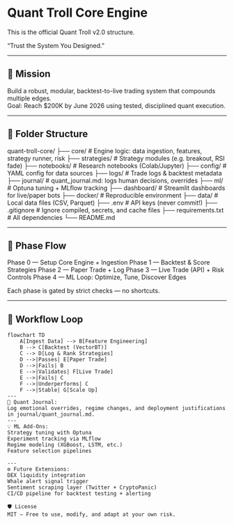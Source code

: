 # Quant Troll Core Engine
This is the official Quant Troll v2.0 structure.

“Trust the System You Designed.”

---

## 🎯 Mission

Build a robust, modular, backtest-to-live trading system that compounds multiple edges.  
Goal: Reach $200K by June 2026 using tested, disciplined quant execution.

---
## 🧱 Folder Structure

quant-troll-core/
├── core/ # Engine logic: data ingestion, features, strategy runner, risk
├── strategies/ # Strategy modules (e.g. breakout, RSI fade)
├── notebooks/ # Research notebooks (Colab/Jupyter)
├── config/ # YAML config for data sources
├── logs/ # Trade logs & backtest metadata
├── journal/ # quant_journal.md: logs human decisions, overrides
├── ml/ # Optuna tuning + MLflow tracking
├── dashboard/ # Streamlit dashboards for live/paper bots
├── docker/ # Reproducible environment
├── data/ # Local data files (CSV, Parquet)
├── .env # API keys (never commit!)
├── .gitignore # Ignore compiled, secrets, and cache files
├── requirements.txt # All dependencies
└── README.md

---
## 🧪 Phase Flow

Phase 0 — Setup Core Engine + Ingestion
Phase 1 — Backtest & Score Strategies
Phase 2 — Paper Trade + Log
Phase 3 — Live Trade (API) + Risk Controls
Phase 4 — ML Loop: Optimize, Tune, Discover Edges

Each phase is gated by strict checks — no shortcuts.

---

## 🔄 Workflow Loop

```mermaid
flowchart TD
    A[Ingest Data] --> B[Feature Engineering]
    B --> C[Backtest (VectorBT)]
    C --> D[Log & Rank Strategies]
    D -->|Passes| E[Paper Trade]
    D -->|Fails| B
    E -->|Validates| F[Live Trade]
    E -->|Fails| C
    F -->|Underperforms| C
    F -->|Stable| G[Scale Up]
---
📓 Quant Journal:
Log emotional overrides, regime changes, and deployment justifications in journal/quant_journal.md.
---
💡 ML Add-Ons:
Strategy tuning with Optuna
Experiment tracking via MLflow
Regime modeling (XGBoost, LSTM, etc.)
Feature selection pipelines

---
⚙️ Future Extensions:
DEX liquidity integration
Whale alert signal trigger
Sentiment scraping layer (Twitter + CryptoPanic)
CI/CD pipeline for backtest testing + alerting

🛡️ License
MIT — Free to use, modify, and adapt at your own risk.





